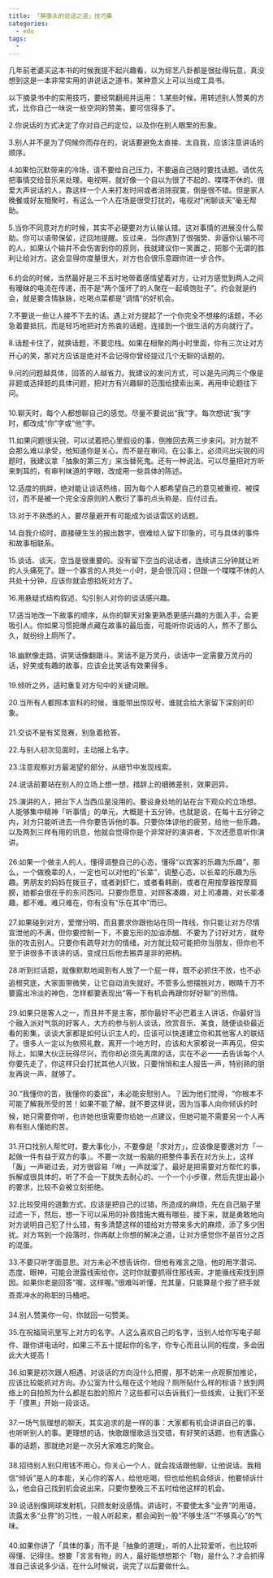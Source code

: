 ```yaml
---
title: 「蔡康永的说话之道」技巧集
categories: 
  - edu
tags: 
  - 
---
```

  
几年前老婆买这本书的时候我提不起兴趣看，以为综艺八卦都是很扯得玩意，真没想到这是一本非常实用的讲说话之道书，某种意义上可以当成工具书。

以下摘录书中的实用技巧，要经常翻阅并运用：
1.某些时候，用转述别人赞美的方式，比你自己一味说一些空洞的赞美，要可信得多了。

2.你说话的方式决定了你对自己的定位，以及你在别人眼里的形象。

3.别人并不是为了伺候你而存在的，说话要避免太直接、太自我，应该注意讲话的顺序。

4.如果怕沉默带来的冷场，请不要给自己压力，不要逼自己随时要找话题。请优先把事情交给音乐来处理。电视啊，就好像一个自以为很了不起的、喋喋不休的、很爱大声说话的人，靠这样一个人来打发时间或者消除寂寞，倒是很不错。但是家人晚餐或好友相聚时，有这么一个人在场是很受打扰的，电视对“闲聊谈天”毫无帮助。

5.当你不同意对方的时候，其实不必硬要对方认输认错。这对事情的进展没什么帮助。你可以语带保留，迂回地提醒。反过来，当你遇到了很强势、非逼你认输不可的人，如果认个输并不会伤害到你的原则，我就建议你一笑置之，把那个无谓的胜利让给对方。这会显得你度量很大，对方也会很乐意跟你进一步合作。

6.约会的时候，当然最好是三不五时地带着感情望着对方，让对方感觉到两人之间有暧昧的电流在传递，而不是“两个饿坏了的人聚在一起填饱肚子”。约会就是约会，就是要含情脉脉，吃喝点菜都是“调情”的好机会。

7.不要说一些让人接不下去的话。遇上对方提起了一个你完全不想接的话题，不必急着要抵抗，而是轻巧地把对方热衷的话题，连接到一个很生活的方向就行了。

8.话题卡住了，就换话题，不要恋栈。如果在相聚的两小时里面，你有三次让对方开心的笑，那对方应该是绝对不会记得你曾经提过几个无聊的话题的。

9.问的问题越具体，回答的人越省力。我建议的发问方式，可以是先问两三个像是非题或选择题的具体问题，把对方有兴趣聊的范围给摸索出来，再用申论题往下问。

10.聊天时，每个人都想聊自己的感觉。尽量不要说出“我”字。每次想说“我”字时，都改成“你”字或“他”字。

11.如果问题很尖锐，可以试着把心里假设的事，倒推回去两三步来问。对方就不会那么难以承受，他知道你是关心，而不是在审问。在公事上，必须问出尖锐的问题时，我建议拿「抽象的第三方」来当替死鬼。还有一种说法，可以尽量把对方听来刺耳的，有审判味道的字眼，改成用一些具体的陈述。

12.适度的挑衅，绝对能让谈话热络，因为每个人都希望自己的意见被重视、被探讨，而不是被一个完全没原则的人敷衍了事的点头称是、应付过去。

13.对于不熟悉的人，要尽量避开有可能成为谈话雷区的话题。

14.自我介绍时，直接硬生生的报出数字，很难给人留下印象的，可与具体的事件和故事相联系。

15.谈话、谈天，空当是很重要的。没有留下空当的说话者，连续讲三分钟就让听的人头痛死了。跟一个寡言的人共处一小时，是会很沉闷；但跟一个喋喋不休的人共处十分钟，应该你就会想掐死对方了。

16.用悬疑式结构叙述，勾引别人对你的谈话感兴趣。

17.适当地改一下故事的顺序，从你的聊天对象更熟悉更感兴趣的方面入手，会更吸引人。你如果习惯把爆点藏在故事的最后面，可能听你说话的人，熬不了那么久，就纷纷上厕所了。

18.幽默像走路，讲笑话像翻跟斗。笑话不是万灵丹，谈话中一定需要万灵丹的话，好笑或有趣的故事，应该会比笑话有效果得多。

19.倾听之外，适时重复对方句中的关键词眼。

20.当所有人都照本宣科的时候，谁能带出惊叹号，谁就会给大家留下深刻的印象。

21.交谈不是有奖竞赛，别急着抢答。

22.与别人初次见面时，主动报上名字。

23.注意观察对方最渴望的部分，从细节中发现线索。

24.说话前要站在别人的立场上想一想，措辞上的细微差别，效果迥异。

25.演讲的人，把台下人当西瓜是没用的。要设身处地的站在台下观众的立场想。人能够集中精神「听事情」的单元，大概是十五分钟。也就是说，在每十五分钟之内，对方只能听进去一件你要告诉他的事。只要你体谅他的疲劳，给他一些乐趣，以及两到三样有用的讯息，他就会觉得你是个非常好的演讲者，下次还愿意听你演讲。

26.如果一个做主人的人，懂得调整自己的心态，懂得“以宾客的乐趣为乐趣”，那么，一个做晚辈的人，一定也可以对他的“长辈”，调整心态，以长辈的乐趣为乐趣。男朋友的妈妈在拨豆子，或者剥虾仁，或者看韩剧，或者在用按摩器按摩肩膀，她都会很在乎的东问西问。只要你愿意，对顾客凑趣，对上司凑趣，对长辈凑趣，都不难。难只难在，你有没有“乐在其中”而已。

27.如果碰到对方，爱憎分明，而且要求你跟他站在同一阵线，你只能让对方尽情宣泄他的不满，但你要控制一下，不要忘形的加油添醋、不要为了讨好对方，就夸张的攻击别人。只要你有疏导对方的情绪，对方就比较可能把你当朋友，但你也不至于讲很多不该讲的话，变成日后他去搬弄是非的把柄。

28.听到烂话题，就像默默地闻到有人放了一个屁一样，既不必抓住不放，也不必追根究底，大家面带微笑，让它自动消失就好。不管多么想摆脱对方，眼睛千万不要露出冷淡的神色，怎样都要表现出“等一下有机会再跟你好好聊”的热情。

29.如果只是客人之一，而且并不是主客，那你最好不必巴着主人讲话，你最好当个融入派对气氛的好客人，大方的参与别人谈话，欣赏音乐、美食，随便谈些最近看的影集，谈谈大家都是如何认识主人的，应该可以快速建立你和其他客人的联结了。很多人一定以为依照礼数，离开一个地方时，应该和大家都说一声再见。但实际上，如果大伙正玩得尽兴，而你却必须先离席的话，实在不必一一去告诉每个人你要先走了，你这样只会打扰其他人兴致，只要悄悄和主人报告一声，特别熟的朋友再说一声，就够了。

30.“我懂你的苦，我懂你的委屈”，未必能安慰别人。？因为他们觉得，“你根本不可能了解我所受的苦！如果不能了解，就不要这样说，因为当事人向你倾诉的时候，她只需要你听，也许她也很需要你给她一点建议，但她可能不需要另一个人再称有别人懂她的苦。

31.开口找别人帮忙时，要大事化小，不要像是「求对方」，应该像是要邀对方「一起做一件有益于双方的事」。不要一次就一股脑的把整件事丢在对方头上，这样「轰」一声砸过去，对方很容易「咻」一声就溜了。最好是把需要对方帮忙的事，拆解成很具体的，听了不会一下就失去耐心的、一个一个小步骤，然后先提出最小的要求，比较不会被立刻拒绝。

32.比较受用的道歉方式，应该是把自己的过错，所造成的麻烦，先在自己脑子里过滤一下，然后，想一下可以采用的补救措施大概有哪些，接下来，就是勇敢地向对方说明自己犯了什么错，有多清楚这样的错给对方带来多大的麻烦，添了多少困扰。对方骂到一个段落时，你再献上你想的解决之道，让对方感觉你不是百分之百的混蛋。

33.不要只听字面意思。对方未必不想告诉你，但他有难言之隐，他的用字潜词、态度、眼神，可能会泄露线索给你，这时你就要抓得住那线索，才能循线索找到原因。如果你老是回答“喔，这样喔。”很难叫听懂，充其量，只能算是个按了把手就乖乖冲水的称职的马桶吧。

34.别人赞美你一句，你就回一句赞美。

35.在祝福简讯里写上对方的名字。人这么喜欢自己的名字，当别人给你写电子邮件、跟你讲电话时，如果三不五十提起你的名字，你专心而且认同的程度，多会因此大大提高！

36.如果是初次跟人相遇，对谈话的方向没什么把握，那不妨来一点观察加推论，应该比较能抓对方向。办公室为什么租在这个地段？厕所贴什么样的标语？放到网络上的自拍照为什么都是右脸的照片？这些都可以告诉我们一些线索，让我们不至于「摸黑」开始一段谈话。

37.一场气氛理想的聊天，其实追求的是一样的事：大家都有机会讲讲自己的事，也听听别人的事。更理想的话，快歌跟慢歌适当交错，有好笑的话题，也有透露心事的话题，那就绝对是一次另大家难忘的聚会。

38.招待别人别只用钱不用心，你关心一个人，就会找话跟他聊，让他说话。我相信“倾诉”是人的本能，关心你的客人，给他吃喝，但也给他机会倾诉，他要倾诉什么，他会自己找到机会说出来，只要你整晚三不五时给他这样的机会。

39.说话别像网球发射机，只顾发射没感情。讲话时，不要使太多“业界”的用语，流露太多“业界”的习性，一般人听起来，都会闻到一股“不够生活”“不够真心”的气味。

40.如果你讲了「具体的事」而不是「抽象的道理」，听的人比较爱听，也比较听得懂、记得住。想要「言言有物」的人，最好能想想那个「物」是什么？才会抓得准自己该说多少话，在什么时候说，说完了以后要做什么。


